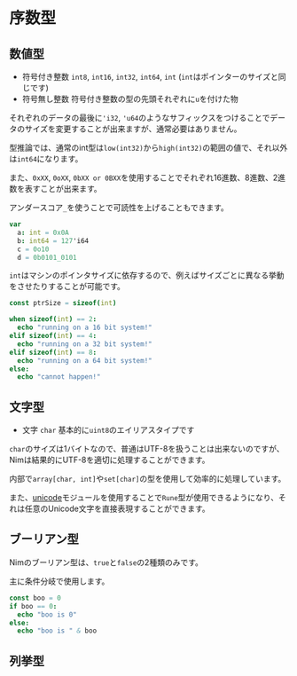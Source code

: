 # 序数型

## 数値型

* 符号付き整数 `int8`, `int16`, `int32`, `int64`, `int` \(`int`はポインターのサイズと同じです\)
* 符号無し整数 符号付き整数の型の先頭それぞれに`u`を付けた物

それぞれのデータの最後に`'i32`, `'u64`のようなサフィックスをつけることでデータのサイズを変更することが出来ますが、通常必要はありません。

型推論では、通常のint型は`low(int32)`から`high(int32)`の範囲の値で、それ以外は`int64`になります。

また、`0xXX`, `0oXX`,  `0bXX or 0BXX`を使用することでそれぞれ16進数、8進数、2進数を表すことが出来ます。

アンダースコア`_`を使うことで可読性を上げることもできます。

```nim
var
  a: int = 0x0A
  b: int64 = 127'i64
  c = 0o10
  d = 0b0101_0101
```

`int`はマシンのポインタサイズに依存するので、例えばサイズごとに異なる挙動をさせたりすることが可能です。

```nim
const ptrSize = sizeof(int)

when sizeof(int) == 2:
  echo "running on a 16 bit system!"
elif sizeof(int) == 4:
  echo "running on a 32 bit system!"
elif sizeof(int) == 8:
  echo "running on a 64 bit system!"
else:
  echo "cannot happen!"
```

## 文字型

* 文字 `char` 基本的に`uint8`のエイリアスタイプです

`char`のサイズは1バイトなので、普通はUTF-8を扱うことは出来ないのですが、Nimは結果的にUTF-8を適切に処理することができます。

内部で`array[char, int]`や`set[char]`の型を使用して効率的に処理しています。

また、[unicode](https://nim-lang.org/docs/unicode.html)モジュールを使用することで`Rune`型が使用できるようになり、それは任意のUnicode文字を直接表現することができます。

## ブーリアン型

Nimのブーリアン型は、`true`と`false`の2種類のみです。

主に条件分岐で使用します。

```nim
const boo = 0
if boo == 0:
  echo "boo is 0"
else:
  echo "boo is " & boo
```

## 列挙型



